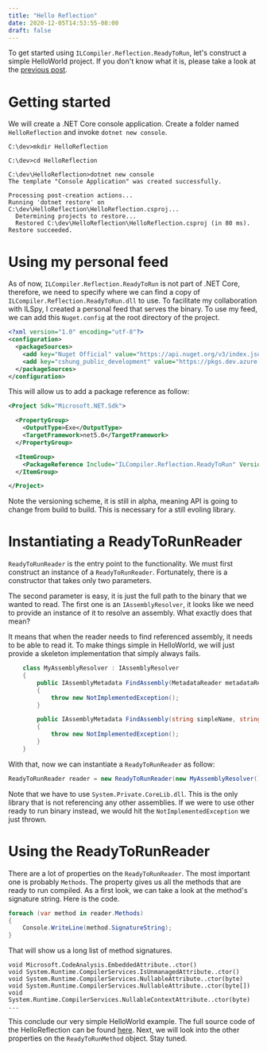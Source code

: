 ```yaml
---
title: "Hello Reflection"
date: 2020-12-05T14:53:55-08:00
draft: false
---
```


To get started using `ILCompiler.Reflection.ReadyToRun`, let's construct a simple HelloWorld project. If you don't know what it is, please take a look at the [previous post](https://cshung.github.io/posts/introduction-to-ilcompiler-reflection-readytorun/).

# Getting started
We will create a .NET Core console application. Create a folder named `HelloReflection` and invoke `dotnet new console`.

```
C:\dev>mkdir HelloReflection

C:\dev>cd HelloReflection

C:\dev\HelloReflection>dotnet new console
The template "Console Application" was created successfully.

Processing post-creation actions...
Running 'dotnet restore' on C:\dev\HelloReflection\HelloReflection.csproj...
  Determining projects to restore...
  Restored C:\dev\HelloReflection\HelloReflection.csproj (in 80 ms).
Restore succeeded.
```

# Using my personal feed
As of now, `ILCompiler.Reflection.ReadyToRun` is not part of .NET Core, therefore, we need to specify where we can find a copy of `ILCompiler.Reflection.ReadyToRun.dll` to use. To facilitate my collaboration with ILSpy, I created a personal feed that serves the binary. To use my feed, we can add this `Nuget.config` at the root directory of the project.

```xml
<?xml version="1.0" encoding="utf-8"?>
<configuration>
  <packageSources>
    <add key="Nuget Official" value="https://api.nuget.org/v3/index.json" />
    <add key="cshung_public_development" value="https://pkgs.dev.azure.com/cshung/public/_packaging/development/nuget/v3/index.json" />
  </packageSources>
</configuration>
```

This will allow us to add a package reference as follow:

```xml
<Project Sdk="Microsoft.NET.Sdk">

  <PropertyGroup>
    <OutputType>Exe</OutputType>
    <TargetFramework>net5.0</TargetFramework>
  </PropertyGroup>

  <ItemGroup>
    <PackageReference Include="ILCompiler.Reflection.ReadyToRun" Version="1.0.13-alpha" />
  </ItemGroup>

</Project>
```

Note the versioning scheme, it is still in alpha, meaning API is going to change from build to build. This is necessary for a still evoling library.

# Instantiating a ReadyToRunReader

`ReadyToRunReader` is the entry point to the functionality. We must first construct an instance of a `ReadyToRunReader`. Fortunately, there is a constructor that takes only two parameters. 

The second parameter is easy, it is just the full path to the binary that we wanted to read. The first one is an `IAssemblyResolver`, it looks like we need to provide an instance of it to resolve an assembly. What exactly does that mean?

It means that when the reader needs to find referenced assembly, it needs to be able to read it. To make things simple in HelloWorld, we will just provide a skeleton implementation that simply always fails.

```c#
    class MyAssemblyResolver : IAssemblyResolver
    {
        public IAssemblyMetadata FindAssembly(MetadataReader metadataReader, AssemblyReferenceHandle assemblyReferenceHandle, string parentFile)
        {
            throw new NotImplementedException();
        }

        public IAssemblyMetadata FindAssembly(string simpleName, string parentFile)
        {
            throw new NotImplementedException();
        }
    }
```

With that, now we can instantiate a `ReadyToRunReader` as follow:

```c#
ReadyToRunReader reader = new ReadyToRunReader(new MyAssemblyResolver(), @"C:\temp\System.Private.CoreLib.dll");
```

Note that we have to use `System.Private.CoreLib.dll`. This is the only library that is not referencing any other assemblies. If we were to use other ready to run binary instead, we would hit the `NotImplementedException` we just thrown.

# Using the ReadyToRunReader
There are a lot of properties on the `ReadyToRunReader`. The most important one is probably `Methods`. The property gives us all the methods that are ready to run compiled. As a first look, we can take a look at the method's signature string. Here is the code.

```c#
foreach (var method in reader.Methods)
{
    Console.WriteLine(method.SignatureString);
}
```

That will show us a long list of method signatures.

```
void Microsoft.CodeAnalysis.EmbeddedAttribute..ctor()
void System.Runtime.CompilerServices.IsUnmanagedAttribute..ctor()
void System.Runtime.CompilerServices.NullableAttribute..ctor(byte)
void System.Runtime.CompilerServices.NullableAttribute..ctor(byte[])
void System.Runtime.CompilerServices.NullableContextAttribute..ctor(byte)
...
```

This conclude our very simple HelloWorld example. The full source code of the HelloReflection can be found [here](https://github.com/cshung/blog-samples/tree/main/HelloReflection). Next, we will look into the other properties on the `ReadyToRunMethod` object. Stay tuned.
